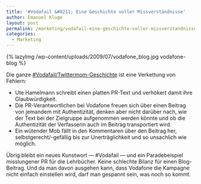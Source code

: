 ```yaml
---
title: '#Vodafail &#8211; Eine Geschichte voller Missverständnisse'
author: Emanuel Kluge
layout: post
permalink: /marketing/vodafail-eine-geschichte-voller-missverstandnisse/
categories:
  - Marketing
---
```


{% lazyImg /wp-content/uploads/2009/07/vodafone_blog.jpg vodafone-blog %}

Die ganze [#Vodafail/Twittermom-Geschichte][vodafone] ist eine Verkettung von Fehlern:

  * Ute Hamelmann schreibt einen platten PR-Text und verhökert damit ihre Glaubwürdigkeit.
  * Die PR-Verantwortlichen bei Vodafone freuen sich über einen Beitrag von jemandem mit Authentizität, denken aber nicht darüber nach, wie der Text bei der Zielgruppe aufgenommen werden könnte und ob die Authentizität der Verfasserin auch im Beitrag transportiert wird.
  * Ein wütender Mob fällt in den Kommentaren über den Beitrag her, selbstgerecht/-gefällig bis zur Unerträglichkeit und so unsachlich wie möglich.

Übrig bleibt ein neues Kunstwort &mdash; #Vodafail &mdash; und ein Paradebeispiel misslungener PR für die Lehrbücher. Keine schlechte Bilanz für einen Blog-Beitrag. Und da man davon ausgehen kann, dass Vodafone die Kampagne nicht einfach einstellen wird, darf man gespannt sein, was noch so kommt.

[vodafone]: http://blog.vodafone.de/2009/07/20/twittermom/ "Vodafone-Blog: Twittermom"
